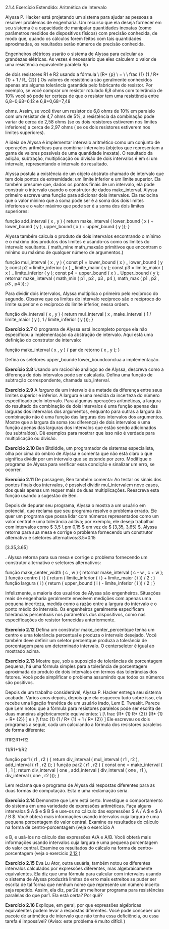 2.1.4 Exercício Estendido: Aritmética de Intervalo

Alyssa P. Hacker está projetando um sistema para ajudar as pessoas a resolver problemas de engenharia. Um recurso que ela deseja fornecer em seu sistema é a capacidade de manipular quantidades inexatas (como parâmetros medidos de dispositivos físicos) com precisão conhecida, de modo que, quando os cálculos forem feitos com tais quantidades aproximadas, os resultados serão números de precisão conhecida.

Engenheiros elétricos usarão o sistema de Alyssa para calcular as grandezas elétricas. Às vezes é necessário que eles calculem o valor de uma resistência equivalente paralela Rp

de dois resistores R1 e R2 usando a fórmula \ [R* {p} \ = \ \ frac {1} {1 / R* {1} + 1 / R\_ {2}} \] Os valores de resistência são geralmente conhecidos apenas até alguma tolerância garantida pelo fabricante do resistor. Por exemplo, se você comprar um resistor rotulado 6,8 ohms com tolerância de 10% você só pode ter certeza de que o resistor tem uma resistência entre 6,8−0,68=6,12 e 6,8+0,68=7,48

ohms. Assim, se você tiver um resistor de 6,8 ohms de 10% em paralelo com um resistor de 4,7 ohms de 5%, a resistência da combinação pode variar de cerca de 2,58 ohms (se os dois resistores estiverem nos limites inferiores) a cerca de 2,97 ohms ( se os dois resistores estiverem nos limites superiores).

A ideia de Alyssa é implementar intervalo aritmético como um conjunto de operações aritméticas para combinar intervalos (objetos que representam a gama de valores possíveis de uma quantidade inexata). O resultado da adição, subtração, multiplicação ou divisão de dois intervalos é em si um intervalo, representando o intervalo do resultado.

Alyssa postula a existência de um objeto abstrato chamado de intervalo que tem dois pontos de extremidade: um limite inferior e um limite superior. Ela também presume que, dados os pontos finais de um intervalo, ela pode construir o intervalo usando o construtor de dados make_interval. Alyssa primeiro escreve uma função para adicionar dois intervalos. Ela raciocina que o valor mínimo que a soma pode ser é a soma dos dois limites inferiores e o valor máximo que pode ser é a soma dos dois limites superiores:

função add_interval ( x , y ) { return make_interval ( lower_bound ( x ) + lower_bound ( y ), upper_bound ( x ) + upper_bound ( y )); }

Alyssa também calcula o produto de dois intervalos encontrando o mínimo e o máximo dos produtos dos limites e usando-os como os limites do intervalo resultante. ( math_mine math_maxsão primitivos que encontram o mínimo ou máximo de qualquer número de argumentos.)

função mul_interval ( x , y ) { const p1 = lower_bound ( x ) _ lower_bound ( y ); const p2 = limite_inferior ( x ) _ limite_maior ( y ); const p3 = limite_maior ( x ) _ limite_inferior ( y ); const p4 = upper_bound ( x ) _ Upper_bound ( y ); retornar make_interval ( math_min ( p1 , p2 , p3 , p4 ), math_max ( p1 , p2 , p3 , p4 )); }

Para dividir dois intervalos, Alyssa multiplica o primeiro pelo recíproco do segundo. Observe que os limites do intervalo recíproco são o recíproco do limite superior e o recíproco do limite inferior, nessa ordem.

função div_interval ( x , y ) { return mul_interval ( x , make_interval ( 1 / limite_maior ( y ), 1 / limite_inferior ( y ))); }

**Exercício 2.7** O programa de Alyssa está incompleto porque ela não especificou a implementação da abstração de intervalo. Aqui está uma definição do construtor de intervalo:

função make_interval ( x , y ) { par de retorno ( x , y ); }

Defina os seletores upper_bounde lower_boundconclua a implementação.

**Exercício 2.8** Usando um raciocínio análogo ao de Alyssa, descreva como a diferença de dois intervalos pode ser calculada. Defina uma função de subtração correspondente, chamada sub_interval.

**Exercício 2.9** A _largura_ de um intervalo é a metade da diferença entre seus limites superior e inferior. A largura é uma medida da incerteza do número especificado pelo intervalo. Para algumas operações aritméticas, a largura do resultado da combinação de dois intervalos é uma função apenas das larguras dos intervalos dos argumentos, enquanto para outras a largura da combinação não é uma função das larguras dos intervalos dos argumentos. Mostre que a largura da soma (ou diferença) de dois intervalos é uma função apenas das larguras dos intervalos que estão sendo adicionados (ou subtraídos). Dê exemplos para mostrar que isso não é verdade para multiplicação ou divisão.

**Exercício 2.10** Ben Bitdiddle, um programador de sistemas especialista, olha por cima do ombro de Alyssa e comenta que não está claro o que significa dividir por um intervalo que se estende por zero. Modifique o programa de Alyssa para verificar essa condição e sinalizar um erro, se ocorrer.

**Exercício 2.11** De passagem, Ben também comenta: Ao testar os sinais dos pontos finais dos intervalos, é possível dividir mul_intervalem nove casos, dos quais apenas um requer mais de duas multiplicações. Reescreva esta função usando a sugestão de Ben.

Depois de depurar seu programa, Alyssa o mostra a um usuário em potencial, que reclama que seu programa resolve o problema errado. Ele quer um programa que possa lidar com números representados como um valor central e uma tolerância aditiva; por exemplo, ele deseja trabalhar com intervalos como $ 3,5 \ pm 0,15 $ em vez de $ [3,35, 3,65] $. Alyssa retorna para sua mesa e corrige o problema fornecendo um construtor alternativo e seletores alternativos:3.5±0.15

[3.35,3.65]

. Alyssa retorna para sua mesa e corrige o problema fornecendo um construtor alternativo e seletores alternativos:

função make_center_width ( c , w ) { retornar make_interval ( c - w , c + w ); } função centro ( i ) { return ( limite_inferior ( i ) + limite_maior ( i )) / 2 ; } função largura ( i ) { return ( upper_bound ( i ) - limite_inferior ( i )) / 2 ; }

Infelizmente, a maioria dos usuários de Alyssa são engenheiros. Situações reais de engenharia geralmente envolvem medições com apenas uma pequena incerteza, medida como a razão entre a largura do intervalo e o ponto médio do intervalo. Os engenheiros geralmente especificam tolerâncias percentuais nos parâmetros dos dispositivos, como nas especificações do resistor fornecidas anteriormente.

**Exercício 2.12** Defina um construtor make_center_percentque tenha um centro e uma tolerância percentual e produza o intervalo desejado. Você também deve definir um seletor percentque produza a tolerância de porcentagem para um determinado intervalo. O centerseletor é igual ao mostrado acima.

**Exercício 2.13** Mostre que, sob a suposição de tolerâncias de porcentagem pequena, há uma fórmula simples para a tolerância de porcentagem aproximada do produto de dois intervalos em termos das tolerâncias dos fatores. Você pode simplificar o problema assumindo que todos os números são positivos.

Depois de um trabalho considerável, Alyssa P. Hacker entrega seu sistema acabado. Vários anos depois, depois que ela esqueceu tudo sobre isso, ela recebe uma ligação frenética de um usuário irado, Lem E. Tweakit. Parece que Lem notou que a fórmula para resistores paralelos pode ser escrita de duas maneiras algébricamente equivalentes: \ [\ frac {R* {1} R* {2}} {R* {1} + R* {2}} \] e \ [\ frac {1} {1 / R* {1} + 1 / R* {2}} \] Ele escreveu os dois programas a seguir, cada um calculando a fórmula dos resistores paralelos de forma diferente:

R1R2R1+R2

11/R1+1/R2

função par1 ( r1 , r2 ) { return div_interval ( mul_interval ( r1 , r2 ), add_interval ( r1 , r2 )); } função par2 ( r1 , r2 ) { const one = make_interval ( 1 , 1 ); return div_interval ( one , add_interval ( div_interval ( one , r1 ), div_interval ( one , r2 ))); }

Lem reclama que o programa de Alyssa dá respostas diferentes para as duas formas de computação. Esta é uma reclamação séria.

**Exercício 2.14** Demonstre que Lem está certo. Investigue o comportamento do sistema em uma variedade de expressões aritméticas. Faça alguns intervalos $ A $ e $ B $ e use-os no cálculo das expressões $ A / A $ e $ A / B $. Você obterá mais informações usando intervalos cuja largura é uma pequena porcentagem do valor central. Examine os resultados do cálculo na forma de centro-porcentagem (veja o exercício A

e B, e usá-los no cálculo das expressões A/A e A/B. Você obterá mais informações usando intervalos cuja largura é uma pequena porcentagem do valor central. Examine os resultados do cálculo na forma de centro-porcentagem (veja o exercício [2,12](https://so45nujb3h4koud7nsjm2lne4u-ac4c6men2g7xr2a-github.translate.goog/sicp/chapters/2.1.4.html#ex_2.12) )

**Exercício 2.15** Eva Lu Ator, outra usuária, também notou os diferentes intervalos calculados por expressões diferentes, mas algebraicamente equivalentes. Ela diz que uma fórmula para calcular com intervalos usando o sistema de Alyssa produzirá limites de erro mais estreitos se puder ser escrita de tal forma que nenhum nome que represente um número incerto seja repetido. Assim, ela diz, par2é um melhorar programa para resistências paralelas do que par1. Ela está certa? Por quê?

**Exercício 2.16** Explique, em geral, por que expressões algébricas equivalentes podem levar a respostas diferentes. Você pode conceber um pacote de aritmética de intervalo que não tenha essa deficiência, ou essa tarefa é impossível? (Aviso: este problema é muito difícil.)
